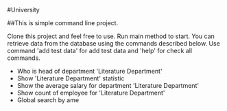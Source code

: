#University

##This is simple command line project. 

Clone this project and feel free to use. Run main method to start.
You can retrieve data from the database using the commands described below. 
Use command 'add test data' for add test data and  'help' for check all commands.
* Who is head of department 'Literature Department'
* Show 'Literature Department' statistic
* Show the average salary for department 'Literature Department'
* Show count of employee for 'Literature Department'
* Global search by ame